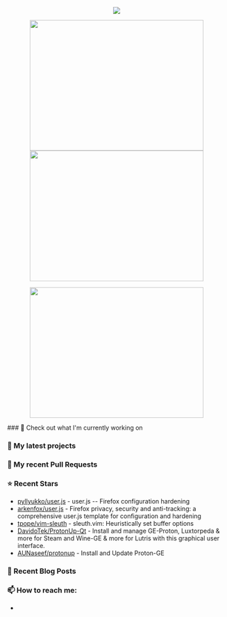 <p align="center"><a href="https://github.com/anuraghazra/github-readme-stats">
  <img align="center" src="https://github-readme-stats.vercel.app/api?username=humanlyhuman&show_icons=true&theme=tokyonight" />
</a></p>
<p align="center"><a href="https://wakatime.com/@047147fa-6740-4f31-9cfa-b1a85faff513h">
  <img align="center" width="400" height="300" src="https://wakatime.com/share/@047147fa-6740-4f31-9cfa-b1a85faff513/0f9e43a7-f673-45c1-8e34-5724ecabad73.svg" />
</a>
<a href="https://wakatime.com/@047147fa-6740-4f31-9cfa-b1a85faff513">
  <img align="center" width="400" height="300" src="https://wakatime.com/share/@047147fa-6740-4f31-9cfa-b1a85faff513/35424ebb-c8c1-4a04-a8a7-2e6a1e36d0cb.svg" />
</a></p>
<p align="center"><a href="https://wakatime.com/@047147fa-6740-4f31-9cfa-b1a85faff513">
  <img align="center" width="400" height="300" src="https://wakatime.com/share/@047147fa-6740-4f31-9cfa-b1a85faff513/16ab06d1-67e9-48e2-b180-07770aaf2639.svg" />
</a></p>
### 👷 Check out what I'm currently working on

### 🌱 My latest projects

### 🔨 My recent Pull Requests

### ⭐ Recent Stars

- [pyllyukko/user.js](https://github.com/pyllyukko/user.js) - user.js -- Firefox configuration hardening
- [arkenfox/user.js](https://github.com/arkenfox/user.js) - Firefox privacy, security and anti-tracking: a comprehensive user.js template for configuration and hardening
- [tpope/vim-sleuth](https://github.com/tpope/vim-sleuth) - sleuth.vim: Heuristically set buffer options
- [DavidoTek/ProtonUp-Qt](https://github.com/DavidoTek/ProtonUp-Qt) - Install and manage GE-Proton, Luxtorpeda &amp; more for Steam and Wine-GE &amp; more for Lutris with this graphical user interface.
- [AUNaseef/protonup](https://github.com/AUNaseef/protonup) - Install and Update Proton-GE
### 📰 Recent Blog Posts
### 📫 How to reach me:
- 
